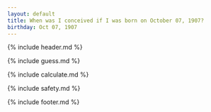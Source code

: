 ```yaml
---
layout: default
title: When was I conceived if I was born on October 07, 1907?
birthday: Oct 07, 1907
---
```


{% include header.md %}

{% include guess.md %}

{% include calculate.md %}

{% include safety.md %}

{% include footer.md %}



